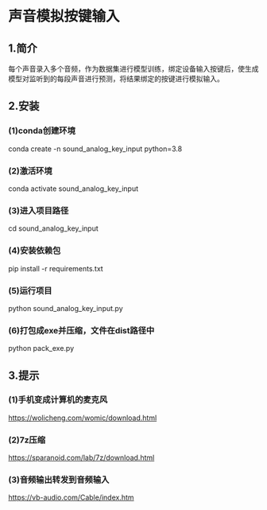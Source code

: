 # 声音模拟按键输入

## 1.简介

每个声音录入多个音频，作为数据集进行模型训练，绑定设备输入按键后，使生成模型对监听到的每段声音进行预测，将结果绑定的按键进行模拟输入。

## 2.安装

### (1)conda创建环境

conda create -n sound_analog_key_input python=3.8

### (2)激活环境

conda activate sound_analog_key_input

### (3)进入项目路径

cd sound_analog_key_input

### (4)安装依赖包

pip install -r requirements.txt

### (5)运行项目

python sound_analog_key_input.py

### (6)打包成exe并压缩，文件在dist路径中

python pack_exe.py

## 3.提示

### (1)手机变成计算机的麦克风
https://wolicheng.com/womic/download.html

### (2)7z压缩
https://sparanoid.com/lab/7z/download.html

### (3)音频输出转发到音频输入
https://vb-audio.com/Cable/index.htm